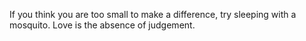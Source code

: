If you think you are too small to make a difference, try sleeping with a mosquito.
Love is the absence of judgement.
